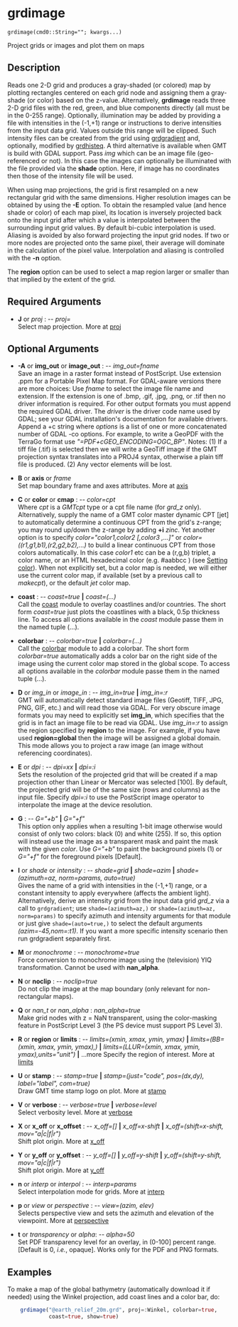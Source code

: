 # grdimage

    grdimage(cmd0::String=""; kwargs...)

Project grids or images and plot them on maps

Description
-----------

Reads one 2-D grid and produces a gray-shaded (or colored) map by plotting rectangles centered on each grid
node and assigning them a gray-shade (or color) based on the z-value. Alternatively, **grdimage** reads three
2-D grid files with the red, green, and blue components directly (all must be in the 0-255 range). Optionally,
illumination may be added by providing a file with intensities in the (-1,+1) range or instructions to derive
intensities from the input data grid. Values outside this range will be clipped. Such intensity files can be
created from the grid using [grdgradient](@ref) and, optionally, modified by [grdhisteq](@ref). A third
alternative is available when GMT is build with GDAL support. Pass *img* which can be an image file
(geo-referenced or not). In this case the images can optionally be illuminated with the file provided via the
**shade** option. Here, if image has no coordinates then those of the intensity file will be used.

When using map projections, the grid is first resampled on a new rectangular grid with the same dimensions.
Higher resolution images can be obtained by using the **-E** option. To obtain the resampled value (and hence
shade or color) of each map pixel, its location is inversely projected back onto the input grid after which a
value is interpolated between the surrounding input grid values. By default bi-cubic interpolation is used.
Aliasing is avoided by also forward projecting the input grid nodes. If two or more nodes are projected onto
the same pixel, their average will dominate in the calculation of the pixel value. Interpolation and aliasing
is controlled with the **-n** option.

The **region** option can be used to select a map region larger or smaller than that implied by the extent of the grid. 

Required Arguments
------------------

- **J** or *proj* : -- *proj=<parameters>*\
   Select map projection. More at [proj](@ref)

Optional Arguments
------------------

- **-A** or **img_out** or **image_out** : -- *img_out=fname*\
   Save an image in a raster format instead of PostScript. Use extension .ppm for a Portable Pixel Map format.
   For GDAL-aware versions there are more choices: Use *fname* to select the image file name and extension.
   If the extension is one of .bmp, .gif, .jpg, .png, or .tif then no driver information is required. For other
   output formats you must append the required GDAL driver. The *driver* is the driver code name used by GDAL;
   see your GDAL installation's documentation for available drivers. Append a +c<options> string where *options*
   is a list of one or more concatenated number of GDAL -co options. For example, to write a GeoPDF with the
   TerraGo format use *"=PDF+cGEO_ENCODING=OGC_BP"*. Notes: (1) If a tiff file (.tif) is selected then we will
   write a GeoTiff image if the GMT projection syntax translates into a PROJ4 syntax, otherwise a plain tiff
   file is produced. (2) Any vector elements will be lost.

- **B** or **axis** or *frame*\
   Set map boundary frame and axes attributes. More at [axis](@ref)

- **C** or **color** or **cmap** : -- *color=cpt*\
   Where *cpt* is a *GMTcpt* type or a cpt file name (for *grd_z* only). Alternatively, supply the name of
   a GMT color master dynamic CPT [jet] to automatically determine a continuous CPT from the grid's z-range;
   you may round up/down the z-range by adding **+i** *zinc*. Yet another option is to specify
   *color="color1,color2 [,color3 ,...]"* or *color=((r1,g1,b1),(r2,g2,b2),...)* to build a linear continuous
   CPT from those colors automatically. In this case *color1* etc can be a (r,g,b) triplet, a color name, or
   an HTML hexadecimal color (e.g. #aabbcc ) (see [Setting color](@ref)). When not explicitly set, but a
   color map is needed, we will either use the current color map, if available (set by a previous call to
   *makecpt*), or the default *jet* color map.

- **coast** : -- *coast=true* **|** *coast=(...)*\
   Call the [coast](@ref) module to overlay coastlines and/or countries. The short form *coast=true* just
   plots the coastlines with a black, 0.5p thickness line. To access all options available in the *coast*
   module passe them in the named tuple (...).

- **colorbar** : -- *colorbar=true* **|** *colorbar=(...)*\
   Call the [colorbar](@ref) module to add a colorbar. The short form *colorbar=true* automatically adds a
   color bar on the right side of the image using the current color map stored in the global scope. To
   access all options available in the *colorbar* module passe them in the named tuple (...).

- **D** or *img_in* or *image_in* : -- *img_in=true* **|** *img_in=:r*\
   GMT will automatically detect standard image files (Geotiff, TIFF, JPG, PNG, GIF, etc.) and will read
   those via GDAL. For very obscure image formats you may need to explicitly set **img_in**, which specifies
   that the grid is in fact an image file to be read via GDAL. Use *img_in=:r* to assign the region specified
   by **region** to the image. For example, if you have used **region=global** then the image will be assigned
   a global domain. This mode allows you to project a raw image (an image without referencing coordinates).

- **E** or *dpi* : -- *dpi=xx* **|** *dpi=:i*\
   Sets the resolution of the projected grid that will be created if a map projection other than Linear or
   Mercator was selected [100]. By default, the projected grid will be of the same size (rows and columns)
   as the input file. Specify *dpi=:i* to use the PostScript image operator to interpolate the image at the
   device resolution.

- **G** : -- *G="+b"* **|** *G="+f"*\
   This option only applies when a resulting 1-bit image otherwise would consist of only two colors: black (0)
   and white (255). If so, this option will instead use the image as a transparent mask and paint the mask with
   the given *color*. Use *G="+b"* to paint the background pixels (1) or *G="+f"* for the foreground pixels
   [Default].

- **I** or *shade* or *intensity* : -- *shade=grid* **|** *shade=azim* **|** *shade=(azimuth=az, norm=params, auto=true)*\
   Gives the name of a grid with intensities in the (-1,+1) range, or a constant intensity to apply everywhere
   (affects the ambient light). Alternatively, derive an intensity grid from the input data grid *grd_z* via a
   call to `grdgradient`; use `shade=(azimuth=az,)` or ``shade=(azimuth=az, norm=params)`` to specify azimuth
   and intensity arguments for that module or just give ``shade=(auto=true,)`` to select the default arguments
   *(azim=-45,nom=:t1)*. If you want a more specific intensity scenario then run grdgradient separately first.

- **M** or *monochrome* : -- *monochrome=true*\
    Force conversion to monochrome image using the (television) YIQ transformation. Cannot be used with **nan_alpha**.

- **N** or **noclip** : -- *noclip=true*\
    Do not clip the image at the map boundary (only relevant for non-rectangular maps).

- **Q** or *nan_t* or *nan_alpha* : *nan_alpha=true*\
    Make grid nodes with z = NaN transparent, using the color-masking feature in PostScript Level 3
    (the PS device must support PS Level 3).

- **R** or **region** or **limits** : -- *limits=(xmin, xmax, ymin, ymax)* **|** *limits=(BB=(xmin, xmax, ymin, ymax),)*
   **|** *limits=(LLUR=(xmin, xmax, ymin, ymax),units="unit")* **|** ...more 
   Specify the region of interest. More at [limits](@ref)

- **U** or **stamp** : -- *stamp=true* **|** *stamp=(just="code", pos=(dx,dy), label="label", com=true)*\
   Draw GMT time stamp logo on plot. More at [stamp](@ref)

- **V** or **verbose** : -- *verbose=true* **|** *verbose=level*\
   Select verbosity level. More at [verbose](@ref)

- **X** or **x_off** or **x_offset** : -- *x_off=[]* **|** *x_off=x-shift* **|** *x_off=(shift=x-shift, mov="a|c|f|r")*\
   Shift plot origin. More at [x_off](@ref)

- **Y** or **y_off** or **y_offset** : -- *y_off=[]* **|** *y_off=y-shift* **|** *y_off=(shift=y-shift, mov="a|c|f|r")*\
   Shift plot origin. More at [y_off](@ref)

- **n** or *interp* or *interpol* : -- *interp=params*\
   Select interpolation mode for grids. More at [interp](@ref)

- **p** or *view* or *perspective* : -- *view=(azim, elev)*\
   Selects perspective view and sets the azimuth and elevation of the viewpoint. More at [perspective](@ref)

- **t** or *transparency* or *alpha*: -- *alpha=50*\
   Set PDF transparency level for an overlay, in (0-100] percent range. [Default is 0, *i.e.*, opaque].
   Works only for the PDF and PNG formats.

Examples
--------

To make a map of the global bathymetry (automatically download it if needed) using the Winkel projection,
add coast lines and a color bar, do:

```julia
    grdimage("@earth_relief_20m.grd", proj=:Winkel, colorbar=true,
             coast=true, show=true)
```